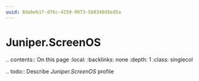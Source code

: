 ```yaml
---
uuid: 8dabeb1f-d76c-4259-9073-5b8340d5ed5a
---
```



# Juniper.ScreenOS

.. contents:: On this page
    :local:
    :backlinks: none
    :depth: 1
    :class: singlecol

.. todo::
    Describe *Juniper.ScreenOS* profile


